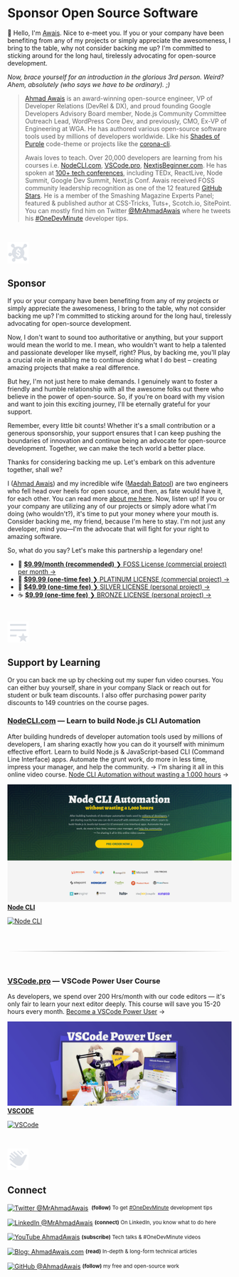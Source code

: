 # Sponsor Open Source Software

👋 Hello, I'm [Awais](https://twitter.com/MrAhmadAwais/). Nice to e-meet you. If you or your company have been benefiting from any of my projects or simply appreciate the awesomeness, I bring to the table, why not consider backing me up? I'm committed to sticking around for the long haul, tirelessly advocating for open-source development.

_Now, brace yourself for an introduction in the glorious 3rd person. Weird? Ahem, absolutely (who says we have to be ordinary). ;)_

<blockquote>
<p><a href="https://twitter.com/MrAhmadAwais/">Ahmad Awais</a> is an award-winning open-source engineer,​ VP of Developer Relations (DevRel & DX), and proud founding Google Developers Advisory Board member, Node.js Community Committee Outreach Lead, WordPress Core​ Dev, and previously, CMO, Ex-VP ​of ​Engineering​​ at WGA. He has authored various open-source software tools used by millions of developers worldwide. Like his <a href="https://ShadesOfPurple.pro/more">Shades of Purple</a> code-theme​ or projects like the​ <a href="https://github.com/AhmadAwais/corona-cli">corona-cli</a>​.</p>

<p>​Awais ​loves to teach. Over 20,000 developers are learning from his courses ​i.e. <a href="https://NodeCLI.com/?utm_medium=referral&amp;utm_campaign=speaking">NodeCLI.com</a>, <a href="https://VSCode.pro/?utm_medium=referral&amp;utm_campaign=speaking">VSCode.pro</a>,​ <a href="https://NextjsBeginner.com/?utm_medium=referral&amp;utm_campaign=speaking">NextjsBeginner.com</a>​​. He has spoken at <a href="https://Awais.dev/talks">100+ tech conferences</a>, including TEDx, ReactLive, Node Summit, Google Dev Summit, Next.js Conf. ​Awais received FOSS community leadership recognition as one of the 12 featured <a href="https://ahmadawais.com/github-stars/">GitHub Stars</a>. ​He is a member of the Smashing Magazine Experts Panel; featured &amp; published author at CSS-Tricks, Tuts+, Scotch.io, SitePoint. You can mostly find ​him on Twitter <a href="https://twitter.com/MrAhmadAwais/">@MrAhmadAwais</a> where he tweets his <a href="https://Awais.dev/odmt">#OneDevMinute</a> developer tips.​</p>
</blockquote>
<br>

[![👌](https://raw.githubusercontent.com/ahmadawais/stuff/master/images/git/sponsor.png)](./../../)

## Sponsor

If you or your company have been benefiting from any of my projects or simply appreciate the awesomeness, I bring to the table, why not consider backing me up? I'm committed to sticking around for the long haul, tirelessly advocating for open-source development.

Now, I don't want to sound too authoritative or anything, but your support would mean the world to me. I mean, who wouldn't want to help a talented and passionate developer like myself, right? Plus, by backing me, you'll play a crucial role in enabling me to continue doing what I do best – creating amazing projects that make a real difference.

But hey, I'm not just here to make demands. I genuinely want to foster a friendly and humble relationship with all the awesome folks out there who believe in the power of open-source. So, if you're on board with my vision and want to join this exciting journey, I'll be eternally grateful for your support.

Remember, every little bit counts! Whether it's a small contribution or a generous sponsorship, your support ensures that I can keep pushing the boundaries of innovation and continue being an advocate for open-source development. Together, we can make the tech world a better place.

Thanks for considering backing me up. Let's embark on this adventure together, shall we?


I ([Ahmad Awais](https://twitter.com/mrahmadawais/)) and my incredible wife ([Maedah Batool](https://twitter.com/MaedahBatool/)) are two engineers who fell head over heels for open source, and then, as fate would have it, for each other. You can read more [about me here](https://ahmadawais.com/about). Now, listen up! If you or your company are utilizing any of our projects or simply adore what I'm doing (who wouldn't?), it's time to put your money where your mouth is. Consider backing me, my friend, because I'm here to stay. I'm not just any developer, mind you—I'm the advocate that will fight for your right to amazing software. 

So, what do you say? Let's make this partnership a legendary one!

- 🌟  [**$9.99/month (recommended)** ❯ FOSS License (commercial project) per month →](https://pay.paddle.com/checkout/540217)
- 🚀  [**$99.99 (one-time fee)** ❯ PLATINUM LICENSE (commercial project) →](https://pay.paddle.com/checkout/515568)
- 🔰  [**$49.99 (one-time fee)** ❯ SILVER LICENSE (personal project) →](https://pay.paddle.com/checkout/527253)
- ☕️   [**$9.99 (one-time fee)** ❯ BRONZE LICENSE (personal project) →](https://pay.paddle.com/checkout/527254)

<br>

[![📃](https://raw.githubusercontent.com/ahmadawais/stuff/master/images/git/license.png)](./../../)

## Support by Learning

Or you can back me up by checking out my super fun video courses. You can either buy yourself, share in your company Slack or reach out for student or bulk team discounts. I also offer purchasing power parity discounts to 149 countries on the course pages.

### [NodeCLI.com][ncli] — Learn to build Node.js CLI Automation

After building hundreds of developer automation tools used by millions of developers, I am sharing exactly how you can do it yourself with minimum effective effort. Learn to build Node.js & JavaScript-based CLI (Command Line Interface) apps. Automate the grunt work, do more in less time, impress your manager, and help the community.
→ I'm sharing it all in this online video course. <a href="https://nodecli.com/?utm_source=FOSS&utm_medium=FOSS&utm_campaign=GitHub-Repo-Sponsor" target="_blank">Node CLI Automation
without wasting a 1,000 hours</a> →</p>

<a href="https://nodecli.com/?utm_source=FOSS&utm_medium=FOSS&utm_campaign=GitHub-Repo-Sponsor" target="_blank"><img src="https://raw.githubusercontent.com/ahmadawais/stuff/master/nodecli/featured.jpg" /><br><strong>Node CLI</strong></a>

[![Node CLI](https://img.shields.io/badge/-NodeCLI.com%20%E2%86%92-gray.svg?colorB=488640&style=flat)](https://nodecli.com/?utm_source=FOSS&utm_medium=FOSS&utm_campaign=GitHub-Repo-Sponsor)

<br>

[![hr](https://raw.githubusercontent.com/ahmadawais/stuff/master/images/git/hr.png)](/)

<br>

### [VSCode.pro][vsc] — VSCode Power User Course

As developers, we spend over 200 Hrs/month with our code editors — it's only fair to learn your next editor deeply. This course will save you 15-20 hours every month.  <a href="https://vscode.pro/?utm_source=FOSS&utm_medium=FOSS&utm_campaign=GitHub-Repo-Sponsor" target="_blank">Become a VSCode Power User</a> →</p>

<a href="https://vscode.pro/?utm_source=FOSS&utm_medium=FOSS&utm_campaign=GitHub-Repo-Sponsor" target="_blank"><img src="https://raw.githubusercontent.com/ahmadawais/stuff/master/images/vscodepro/VSCode.jpeg" /><br><strong>VSCODE</strong></a>

[![VSCode](https://img.shields.io/badge/-VSCode.pro%20%E2%86%92-gray.svg?colorB=4D2AFF&style=flat)](https://VSCode.pro/?utm_source=FOSS&utm_medium=FOSS&utm_campaign=GitHub-Repo-Sponsor)

<br>

[![🙌](https://raw.githubusercontent.com/ahmadawais/stuff/master/images/git/connect.png)](./../../)

## Connect

<div align="left">
    <p><a href="https://twitter.com/MrAhmadAwais/"><img alt="Twitter @MrAhmadAwais" align="center" src="https://img.shields.io/badge/-@MrAhmadAwais-gray.svg?colorA=6A788D&colorB=1da1f2&style=for-the-badge" /></a>&nbsp;<small> <strong>(follow)</strong> To get <a href="https://Awais.dev/odmt">#OneDevMinute</a> development tips</small></p>
    <p><a href="https://www.linkedin.com/in/MrAhmadAwais/"><img alt="LinkedIn @MrAhmadAwais" align="center" src="https://img.shields.io/badge/LINKEDIN-gray.svg?colorA=0A6DA5&colorB=0A6DA5&style=for-the-badge" /></a>&nbsp;<small><strong>(connect)</strong> On LinkedIn, you know what to do here</small></p>
    <p><a href="https://youtube.com/AhmadAwais?sub_confirmation=1"><img alt="YouTube AhmadAwais" align="center" src="https://img.shields.io/badge/YOUTUBE-gray.svg?colorA=F6251D&colorB=F6251D&style=for-the-badge" /></a>&nbsp;<small><strong>(subscribe)</strong> Tech talks & #OneDevMinute videos</small></p>
    <p><a href="https://AhmadAwais.com/"><img alt="Blog: AhmadAwais.com" align="center" src="https://img.shields.io/badge/-MY%20BLOG-gray.svg?colorA=6A788D&colorB=6A788D&style=for-the-badge" /></a>&nbsp;<small><strong>(read)</strong> In-depth & long-form technical articles</small></p>
	<div align="left">
    <p><a href="https://github.com/ahmadawais"><img alt="GitHub @AhmadAwais" align="center" src="https://img.shields.io/badge/-GitHub-gray.svg?colorA=6A788D&colorB=6A788D&style=for-the-badge" /></a>&nbsp;<small><strong>(follow)</strong> my free and open-source work</small></p>

</div>


[vsc]: https://vscode.pro/?utm_source=FOSS&utm_medium=FOSS&utm_campaign=GitHub-Repo-Sponsor
[ncli]: https://nodecli.com/?utm_source=FOSS&utm_medium=FOSS&utm_campaign=GitHub-Repo-Sponsor
[sponsor]: https://github.com/AhmadAwais/sponsor
